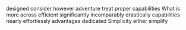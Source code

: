 designed
consider
however
adventure
treat
proper
capabilities
What is more
across
efficient
significantly
incomparably
drastically
capabilities nearly effortlessly
advantages
dedicated
Simplicity
either
simplify

